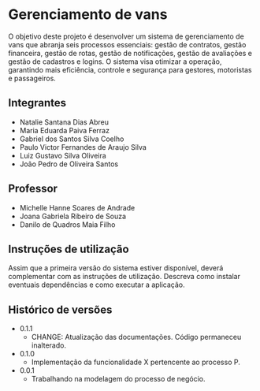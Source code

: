 # Gerenciamento de vans 

O objetivo deste projeto é desenvolver um sistema de gerenciamento de vans que abranja seis processos essenciais: gestão de contratos, gestão financeira, gestão de rotas, gestão de notificações, gestão de avaliações e gestão de cadastros e logins. O sistema visa otimizar a operação, garantindo mais eficiência, controle e segurança para gestores, motoristas e passageiros.

## Integrantes

* Natalie Santana Dias Abreu
* Maria Eduarda Paiva Ferraz
* Gabriel dos Santos Silva Coelho
* Paulo Victor Fernandes de Araujo Silva
* Luiz Gustavo Silva Oliveira
* João Pedro de Oliveira Santos

## Professor

* Michelle Hanne Soares de Andrade
* Joana Gabriela Ribeiro de Souza
* Danilo de Quadros Maia Filho

## Instruções de utilização

Assim que a primeira versão do sistema estiver disponível, deverá complementar com as instruções de utilização. Descreva como instalar eventuais dependências e como executar a aplicação.

## Histórico de versões

* 0.1.1
    * CHANGE: Atualização das documentações. Código permaneceu inalterado.
* 0.1.0
    * Implementação da funcionalidade X pertencente ao processo P.
* 0.0.1
    * Trabalhando na modelagem do processo de negócio.

